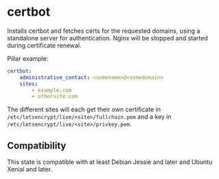 certbot
=======

Installs certbot and fetches certs for the requested domains, using a
standalone server for authentication. Nginx will be stopped and started during
certificate renewal.

Pillar example:

```yaml
certbot:
    administrative_contact: <somename>@<somedomain>
    sites:
        - example.com
        - othersite.com
```

The different sites will each get their own certificate in
`/etc/letsencrypt/live/<site>/fullchain.pem` and a key in
`/etc/letsencrypt/live/<site>/privkey.pem`.


Compatibility
-------------

This state is compatible with at least Debian Jessie and later and Ubuntu Xenial and later.
